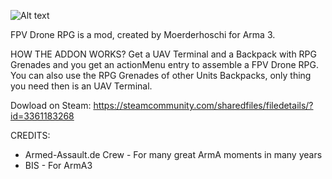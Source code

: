  ![Alt text](https://steamuserimages-a.akamaihd.net/ugc/32181900851397422/B354BE3A44E62CBA7868392856324CF4408F9E17/)

FPV Drone RPG is a mod, created by Moerderhoschi for Arma 3.

HOW THE ADDON WORKS?
Get a UAV Terminal and a Backpack with RPG Grenades and you get an actionMenu entry to assemble a FPV Drone RPG.
You can also use the RPG Grenades of other Units Backpacks, only thing you need then is an UAV Terminal.

Dowload on Steam: https://steamcommunity.com/sharedfiles/filedetails/?id=3361183268

CREDITS:
- Armed-Assault.de Crew - For many great ArmA moments in many years
- BIS - For ArmA3

